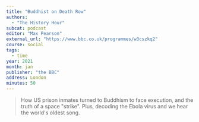 ```yaml
---
title: "Buddhist on Death Row"
authors:
  - "The History Hour"
subcat: podcast
editor: "Max Pearson"
external_url: "https://www.bbc.co.uk/programmes/w3cszkq2"
course: social
tags:
  - time
year: 2021
month: jan
publisher: "the BBC"
address: London
minutes: 50
---
```


> How US prison inmates turned to Buddhism to face execution, and the truth of a space "strike". Plus, decoding the Ebola virus and we hear the world's oldest song.

